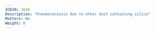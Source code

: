 ```yaml
---
ICD10: J628
Description: "Pneumoconiosis due to other dust containing silica"
Matters: No
Weight: 0
---
```


